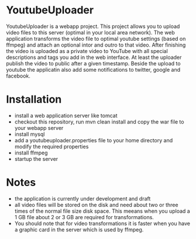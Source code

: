 # YoutubeUploader

YoutubeUploader is a webapp project. This project allows you to upload video files to this server (optimal in your local area network). The web application transforms the video file to optimal youtube settings (based on ffmpeg) and attach an optional intor and outro to that video. After finishing the video is uploaded as a private video to YouTube with all special descriptions and tags you add in the web interface. At least the uploader publish the video to public after a given timestamp.  Beside the upload to youtube the applicatin also add some notifications to twitter, google and facebook.

# Installation

- install a web application server like tomcat
- checkout this repository, run mvn clean install and copy the war file to your webapp server
- install mysql 
- add a youtubeuploader.properties file to your home directory and modify the required properties
- install ffmpeg 
- startup the server
 
# Notes

- the application is currently under development and draft
- all video files will be stored on the disk and need about two or three times of the normal file size disk space. This meeans when you upload a 1 GB file about 2 or 3 GB are required for transformations. 
- You should note that for video transformations it is faster when you have a graphic card in the server which is used by ffmpeg.
